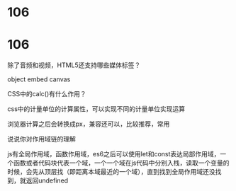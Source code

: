 # 106

# 106

除了音频和视频，HTML5还支持哪些媒体标签？

object embed canvas

CSS中的calc()有什么作用？

css中的计量单位的计算属性，可以实现不同的计量单位实现运算

浏览器计算之后会转换成px，兼容还可以，比较推荐，常用

说说你对作用域链的理解

js有全局作用域，函数作用域，es6之后可以使用let和const表达局部作用域，一个函数或者代码块代表一个域，一个一个域在js代码中分别入栈，读取一个变量的时候，会先从顶层找（即距离本域最近的一个域），直到找到全局作用域还没找到，就返回undefined